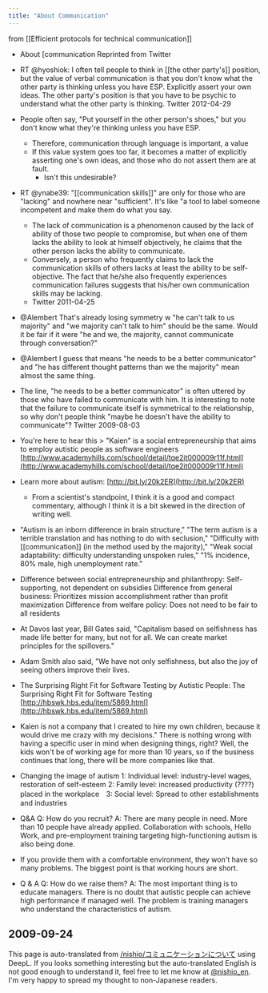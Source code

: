 ```yaml
---
title: "About Communication"
---
```


from  [[Efficient protocols for technical communication]]
- About [communication
Reprinted from Twitter

- RT @hyoshiok: I often tell people to think in [[the other party's]] position, but the value of verbal communication is that you don't know what the other party is thinking unless you have ESP. Explicitly assert your own ideas. The other party's position is that you have to be psychic to understand what the other party is thinking. Twitter 2012-04-29
- People often say, "Put yourself in the other person's shoes," but you don't know what they're thinking unless you have ESP.
    - Therefore, communication through language is important, a value
    - If this value system goes too far, it becomes a matter of explicitly asserting one's own ideas, and those who do not assert them are at fault.
        - Isn't this undesirable?

- RT @ynabe39: "[[communication skills]]" are only for those who are "lacking" and nowhere near "sufficient". It's like "a tool to label someone incompetent and make them do what you say.
    - The lack of communication is a phenomenon caused by the lack of ability of those two people to compromise, but when one of them lacks the ability to look at himself objectively, he claims that the other person lacks the ability to communicate.
    - Conversely, a person who frequently claims to lack the communication skills of others lacks at least the ability to be self-objective. The fact that he/she also frequently experiences communication failures suggests that his/her own communication skills may be lacking.
    - Twitter 2011-04-25

- @Alembert That's already losing symmetry w "he can't talk to us majority" and "we majority can't talk to him" should be the same. Would it be fair if it were "he and we, the majority, cannot communicate through conversation?"
- @Alembert I guess that means "he needs to be a better communicator" and "he has different thought patterns than we the majority" mean almost the same thing.
- The line, "he needs to be a better communicator" is often uttered by those who have failed to communicate with him. It is interesting to note that the failure to communicate itself is symmetrical to the relationship, so why don't people think "maybe he doesn't have the ability to communicate"? Twitter 2009-08-03


- You're here to hear this > "Kaien" is a social entrepreneurship that aims to employ autistic people as software engineers [http://www.academyhills.com/school/detail/tqe2it000009r11f.html](http://www.academyhills.com/school/detail/tqe2it000009r11f.html)
- Learn more about autism: [http://bit.ly/20k2ER](http://bit.ly/20k2ER)
    - From a scientist's standpoint, I think it is a good and compact commentary, although I think it is a bit skewed in the direction of writing well.
- "Autism is an inborn difference in brain structure," "The term autism is a terrible translation and has nothing to do with seclusion," "Difficulty with [[communication]] (in the method used by the majority)," "Weak social adaptability: difficulty understanding unspoken rules," "1% incidence, 80% male, high unemployment rate."
- Difference between social entrepreneurship and philanthropy: Self-supporting, not dependent on subsidies Difference from general business: Prioritizes mission accomplishment rather than profit maximization Difference from welfare policy: Does not need to be fair to all residents
- At Davos last year, Bill Gates said, "Capitalism based on selfishness has made life better for many, but not for all. We can create market principles for the spillovers."
- Adam Smith also said, "We have not only selfishness, but also the joy of seeing others improve their lives.
- The Surprising Right Fit for Software Testing by Autistic People: The Surprising Right Fit for Software Testing
[http://hbswk.hbs.edu/item/5869.html](http://hbswk.hbs.edu/item/5869.html)
- Kaien is not a company that I created to hire my own children, because it would drive me crazy with my decisions." There is nothing wrong with having a specific user in mind when designing things, right? Well, the kids won't be of working age for more than 10 years, so if the business continues that long, there will be more companies like that.
- Changing the image of autism 1: Individual level: industry-level wages, restoration of self-esteem 2: Family level: increased productivity (????) placed in the workplace　3: Social level: Spread to other establishments and industries
- Q&A Q: How do you recruit? A: There are many people in need. More than 10 people have already applied. Collaboration with schools, Hello Work, and pre-employment training targeting high-functioning autism is also being done.
- If you provide them with a comfortable environment, they won't have so many problems. The biggest point is that working hours are short.
- Q & A Q: How do we raise them? A: The most important thing is to educate managers. There is no doubt that autistic people can achieve high performance if managed well. The problem is training managers who understand the characteristics of autism.

2009-09-24
---
This page is auto-translated from [/nishio/コミュニケーションについて](https://scrapbox.io/nishio/コミュニケーションについて) using DeepL. If you looks something interesting but the auto-translated English is not good enough to understand it, feel free to let me know at [@nishio_en](https://twitter.com/nishio_en). I'm very happy to spread my thought to non-Japanese readers.